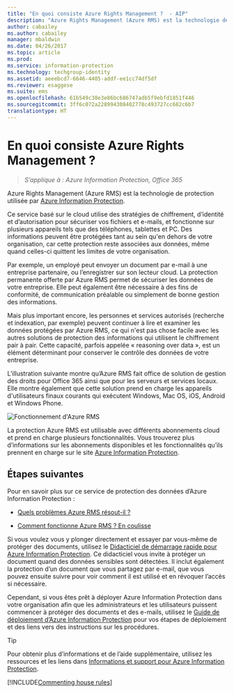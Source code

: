 ```yaml
---
title: "En quoi consiste Azure Rights Management ?  - AIP"
description: "Azure Rights Management (Azure RMS) est la technologie de protection utilisée par Azure Information Protection."
author: cabailey
ms.author: cabailey
manager: mbaldwin
ms.date: 04/26/2017
ms.topic: article
ms.prod: 
ms.service: information-protection
ms.technology: techgroup-identity
ms.assetid: aeeebcd7-6646-4405-addf-ee1cc74df5df
ms.reviewer: esaggese
ms.suite: ems
ms.openlocfilehash: 61b549c38e3e86bc686747adb5f9ebfd1851f446
ms.sourcegitcommit: 3ff6c072a228994308402778c493727cc682c6b7
translationtype: HT
---
```

# <a name="what-is-azure-rights-management"></a>En quoi consiste Azure Rights Management ?

>*S’applique à : Azure Information Protection, Office 365*


Azure Rights Management (Azure RMS) est la technologie de protection utilisée par [Azure Information Protection](what-is-information-protection.md).

Ce service basé sur le cloud utilise des stratégies de chiffrement, d’identité et d’autorisation pour sécuriser vos fichiers et e-mails, et fonctionne sur plusieurs appareils tels que des téléphones, tablettes et PC. Des informations peuvent être protégées tant au sein qu'en dehors de votre organisation, car cette protection reste associées aux données, même quand celles-ci quittent les limites de votre organisation.

Par exemple, un employé peut envoyer un document par e-mail à une entreprise partenaire, ou l’enregistrer sur son lecteur cloud. La protection permanente offerte par Azure RMS permet de sécuriser les données de votre entreprise. Elle peut également être nécessaire à des fins de conformité, de communication préalable ou simplement de bonne gestion des informations.

Mais plus important encore, les personnes et services autorisés (recherche et indexation, par exemple) peuvent continuer à lire et examiner les données protégées par Azure RMS, ce qui n'est pas chose facile avec les autres solutions de protection des informations qui utilisent le chiffrement pair à pair. Cette capacité, parfois appelée « reasoning over data », est un élément déterminant pour conserver le contrôle des données de votre entreprise.

L’illustration suivante montre qu’Azure RMS fait office de solution de gestion des droits pour Office 365 ainsi que pour les serveurs et services locaux. Elle montre également que cette solution prend en charge les appareils d'utilisateurs finaux courants qui exécutent Windows, Mac OS, iOS, Android et Windows Phone.


![Fonctionnement d'Azure RMS](../media/AzRMS_elements.png)

La protection Azure RMS est utilisable avec différents abonnements cloud et prend en charge plusieurs fonctionnalités. Vous trouverez plus d’informations sur les abonnements disponibles et les fonctionnalités qu’ils prennent en charge sur le site [Azure Information Protection](https://www.microsoft.com/cloud-platform/azure-information-protection).

## <a name="next-steps"></a>Étapes suivantes

Pour en savoir plus sur ce service de protection des données d’Azure Information Protection :

-   [Quels problèmes Azure RMS résout-il ?](azure-rms-problems-it-solves.md)

-   [Comment fonctionne Azure RMS ? En coulisse](how-does-it-work.md)

Si vous voulez vous y plonger directement et essayer par vous-même de protéger des documents, utilisez le [Didacticiel de démarrage rapide pour Azure Information Protection](../get-started/infoprotect-quick-start-tutorial.md). Ce didacticiel vous invite à protéger un document quand des données sensibles sont détectées. Il inclut également la protection d’un document que vous partagez par e-mail, que vous pouvez ensuite suivre pour voir comment il est utilisé et en révoquer l’accès si nécessaire.

Cependant, si vous êtes prêt à déployer Azure Information Protection dans votre organisation afin que les administrateurs et les utilisateurs puissent commencer à protéger des documents et des e-mails, utilisez le [Guide de déploiement d’Azure Information Protection](../plan-design/deployment-roadmap.md) pour vos étapes de déploiement et des liens vers des instructions sur les procédures.

> [!TIP]
> Pour obtenir plus d’informations et de l’aide supplémentaire, utilisez les ressources et les liens dans [Informations et support pour Azure Information Protection](../get-started/information-support.md).

[!INCLUDE[Commenting house rules](../includes/houserules.md)]